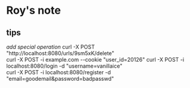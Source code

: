 # Roy's note

## tips
*add special operation*
curl -X POST "http://localhost:8080/urls/9sm5xK/delete"  
curl -X POST -i example.com --cookie "user_id=20126"
curl -X POST -i localhost:8080/login -d "username=vanillaice"  
curl -X POST -i localhost:8080/register -d "email=goodemail&password=badpasswd"
